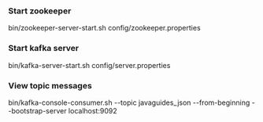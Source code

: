 ### Start zookeeper
bin/zookeeper-server-start.sh config/zookeeper.properties

### Start kafka server
bin/kafka-server-start.sh config/server.properties

### View topic messages
bin/kafka-console-consumer.sh --topic javaguides_json --from-beginning --bootstrap-server localhost:9092